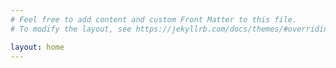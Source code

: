 ```yaml
---
# Feel free to add content and custom Front Matter to this file.
# To modify the layout, see https://jekyllrb.com/docs/themes/#overriding-theme-defaults

layout: home
---
```


<script async src="https://pagead2.googlesyndication.com/pagead/js/adsbygoogle.js?client=ca-pub-2675785226121604"
     crossorigin="anonymous"></script>